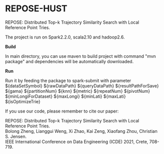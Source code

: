 # REPOSE-HUST
REPOSE: Distributed Top-k Trajectory Similarity Search with Local Reference Point Tries.

The project is run on Spark2.2.0, scala2.10 and hadoop2.6.

**Build** 

In main directory, you can use maven to build project with command "mvn package" and dependencies will be automatically downloaded.

**Run**

Run it by feeding the package to spark-submit with parameter ${dataSetSymbol} ${rawDataPath} ${queryDataPath} ${resultPathForSave} ${gama} ${partitionNum} ${knn} ${metric}  ${repeatNum} ${pivotNum}  ${minLongiForDataset} ${maxLongi} ${minLati} ${maxLati} ${isOptimizeTrie}

If you use our code, please remember to cite our paper:

REPOSE: Distributed Top-k Trajectory Similarity Search with Local Reference Point Tries.  
Bolong Zheng, Lianggui Weng, Xi Zhao, Kai Zeng, Xiaofang Zhou, Christian S. Jensen.  
IEEE International Conference on Data Engineering (ICDE) 2021, Crete, 708-719.  


